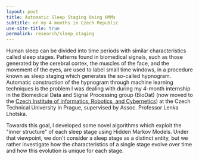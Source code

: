 ```yaml
---
layout: post
title: Automatic Sleep Staging Using HMMs
subtitle: or my 4 months in Czech Republic
use-site-title: true
permalink: research/sleep_staging
---
```


Human sleep can be divided into time periods with similar characteristics called sleep stages. Patterns found in biomedical signals, such as those generated by the cerebral cortex, the muscles of the face, and the movement of the eyes, are used to label small time windows, in a procedure known as sleep staging which generates the so-called hypnogram. Automatic construction of the hypnogram through machine learning techniques is the problem I was dealing with during my 4-month internship in the Biomedical Data and Signal Processing group (BioDat) (now moved to the [Czech Institute of Informatics, Robotics, and Cybernetics](https://www.ciirc.cvut.cz/teams-labs/cogsys/)) at the Czech Technical University in Prague, supervised by Assoc. Professor Lenka Lhotska.

Towards this goal, I developed some novel algorithms which exploit the "inner structure" of each sleep stage using Hidden Markov Models. Under that viewpoint, we don't consider a sleep stage as a distinct entity, but we rather investigate how the characteristics of a single stage evolve over time and how this evolution is unique for each stage.

<!-- last updated: 2018-09-27 -->

